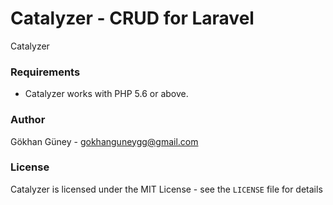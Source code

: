 # Catalyzer - CRUD for Laravel

Catalyzer


### Requirements

- Catalyzer works with PHP 5.6 or above.


### Author

Gökhan Güney - <gokhanguneygg@gmail.com><br />

### License

Catalyzer is licensed under the MIT License - see the `LICENSE` file for details
